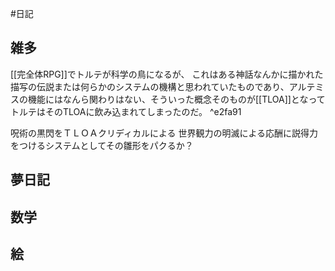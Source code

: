 #日記
## 雑多
[[完全体RPG]]でトルテが科学の鳥になるが、
これはある神話なんかに描かれた描写の伝説または何らかのシステムの機構と思われていたものであり、アルテミスの機能にはなんら関わりはない、そういった概念そのものが[[TLOA]]となって
トルテはそのTLOAに飲み込まれてしまったのだ。 ^e2fa91

呪術の黒閃をＴＬＯＡクリディカルによる
世界観力の明滅による応酬に説得力をつけるシステムとしてその雛形をパクるか？


## 夢日記

## 数学


## 絵